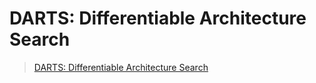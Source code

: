# DARTS: Differentiable Architecture Search

> [DARTS: Differentiable Architecture Search](https://arxiv.org/abs/1806.09055)

